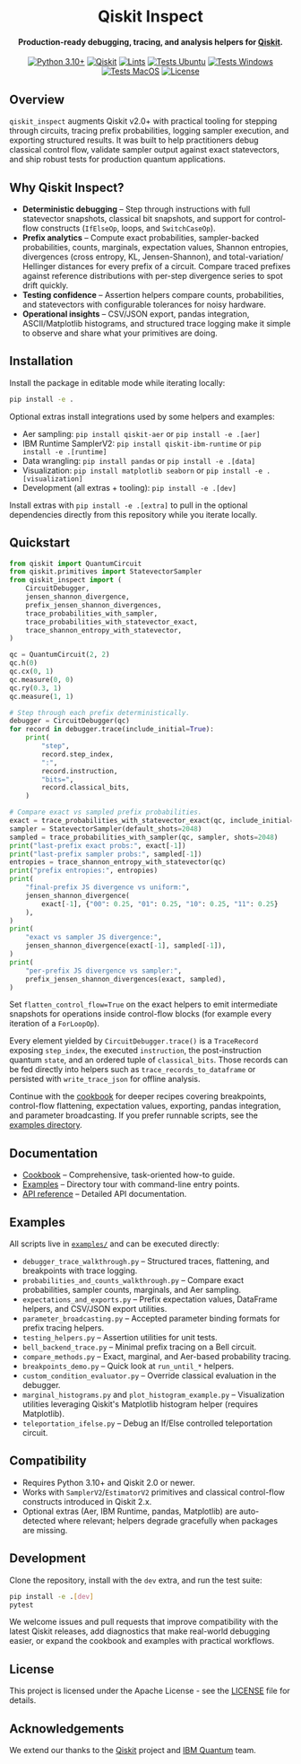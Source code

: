 <h1 align="center">
Qiskit Inspect
</h1>

<h4 align="center">
Production-ready debugging, tracing, and analysis helpers for <a href="https://www.ibm.com/quantum/qiskit/">Qiskit</a>.
</h4>

<div align="center">

[![Python 3.10+](https://img.shields.io/badge/Python-3.10%2B-fcbc2c.svg?logo=python&logoColor=white)](https://www.python.org/downloads/)
[![Qiskit](https://img.shields.io/badge/Qiskit-2.0%2B-purple?logo=qiskit&logoColor=white)](https://www.ibm.com/quantum/qiskit/)
[![Lints](https://github.com/neuralsorcerer/qiskit-inspect/actions/workflows/lints.yml/badge.svg)](https://github.com/neuralsorcerer/qiskit-inspect/actions/workflows/lints.yml?query=branch%3Amain)
[![Tests Ubuntu](https://github.com/neuralsorcerer/qiskit-inspect/actions/workflows/test-ubuntu.yml/badge.svg)](https://github.com/neuralsorcerer/qiskit-inspect/actions/workflows/test-ubuntu.yml?query=branch%3Amain)
[![Tests Windows](https://github.com/neuralsorcerer/qiskit-inspect/actions/workflows/test-windows.yml/badge.svg)](https://github.com/neuralsorcerer/qiskit-inspect/actions/workflows/test-windows.yml?query=branch%3Amain)
[![Tests MacOS](https://github.com/neuralsorcerer/qiskit-inspect/actions/workflows/test-macos.yml/badge.svg)](https://github.com/neuralsorcerer/qiskit-inspect/actions/workflows/test-macos.yml?query=branch%3Amain)
[![License](https://img.shields.io/badge/License-Apache%202.0-3c60b1.svg?logo=opensourceinitiative&logoColor=white)](./LICENSE)

</div>

## Overview

`qiskit_inspect` augments Qiskit v2.0+ with practical tooling for stepping through
circuits, tracing prefix probabilities, logging sampler execution, and exporting
structured results. It was built to help practitioners debug classical control
flow, validate sampler output against exact statevectors, and ship robust tests
for production quantum applications.

## Why Qiskit Inspect?

- **Deterministic debugging** – Step through instructions with full
  statevector snapshots, classical bit snapshots, and support for control-flow
  constructs (`IfElseOp`, loops, and `SwitchCaseOp`).
- **Prefix analytics** – Compute exact probabilities, sampler-backed
  probabilities, counts, marginals, expectation values, Shannon entropies,
  divergences (cross entropy, KL, Jensen-Shannon), and total-variation/
  Hellinger distances for every prefix of a circuit. Compare traced prefixes
  against reference distributions with per-step divergence series to spot drift
  quickly.
- **Testing confidence** – Assertion helpers compare counts, probabilities, and
  statevectors with configurable tolerances for noisy hardware.
- **Operational insights** – CSV/JSON export, pandas integration, ASCII/Matplotlib
  histograms, and structured trace logging make it simple to observe and share
  what your primitives are doing.

## Installation

Install the package in editable mode while iterating locally:

```bash
pip install -e .
```

Optional extras install integrations used by some helpers and examples:

- Aer sampling: `pip install qiskit-aer` or `pip install -e .[aer]`
- IBM Runtime SamplerV2: `pip install qiskit-ibm-runtime` or `pip install -e .[runtime]`
- Data wrangling: `pip install pandas` or `pip install -e .[data]`
- Visualization: `pip install matplotlib seaborn` or `pip install -e .[visualization]`
- Development (all extras + tooling): `pip install -e .[dev]`

Install extras with `pip install -e .[extra]` to pull in the optional
dependencies directly from this repository while you iterate locally.

## Quickstart

```python
from qiskit import QuantumCircuit
from qiskit.primitives import StatevectorSampler
from qiskit_inspect import (
    CircuitDebugger,
    jensen_shannon_divergence,
    prefix_jensen_shannon_divergences,
    trace_probabilities_with_sampler,
    trace_probabilities_with_statevector_exact,
    trace_shannon_entropy_with_statevector,
)

qc = QuantumCircuit(2, 2)
qc.h(0)
qc.cx(0, 1)
qc.measure(0, 0)
qc.ry(0.3, 1)
qc.measure(1, 1)

# Step through each prefix deterministically.
debugger = CircuitDebugger(qc)
for record in debugger.trace(include_initial=True):
    print(
        "step",
        record.step_index,
        ":",
        record.instruction,
        "bits=",
        record.classical_bits,
    )

# Compare exact vs sampled prefix probabilities.
exact = trace_probabilities_with_statevector_exact(qc, include_initial=True)
sampler = StatevectorSampler(default_shots=2048)
sampled = trace_probabilities_with_sampler(qc, sampler, shots=2048)
print("last-prefix exact probs:", exact[-1])
print("last-prefix sampler probs:", sampled[-1])
entropies = trace_shannon_entropy_with_statevector(qc)
print("prefix entropies:", entropies)
print(
    "final-prefix JS divergence vs uniform:",
    jensen_shannon_divergence(
        exact[-1], {"00": 0.25, "01": 0.25, "10": 0.25, "11": 0.25}
    ),
)
print(
    "exact vs sampler JS divergence:",
    jensen_shannon_divergence(exact[-1], sampled[-1]),
)
print(
    "per-prefix JS divergence vs sampler:",
    prefix_jensen_shannon_divergences(exact, sampled),
)
```

Set `flatten_control_flow=True` on the exact helpers to emit intermediate
snapshots for operations inside control-flow blocks (for example every
iteration of a `ForLoopOp`).

Every element yielded by `CircuitDebugger.trace()` is a `TraceRecord` exposing
`step_index`, the executed `instruction`, the post-instruction quantum
`state`, and an ordered tuple of `classical_bits`. Those records can be fed
directly into helpers such as `trace_records_to_dataframe` or persisted with
`write_trace_json` for offline analysis.

Continue with the [cookbook](./docs/cookbook.md) for deeper recipes covering
breakpoints, control-flow flattening, expectation values, exporting, pandas
integration, and parameter broadcasting. If you prefer runnable scripts, see the
[examples directory](./examples/).

## Documentation

- [Cookbook](./docs/cookbook.md) – Comprehensive, task-oriented how-to guide.
- [Examples](./docs/examples.md) – Directory tour with command-line entry points.
- [API reference](./docs/api-reference.md) – Detailed API documentation.

## Examples

All scripts live in [`examples/`](./examples/) and can be executed directly:

- `debugger_trace_walkthrough.py` – Structured traces, flattening, and
  breakpoints with trace logging.
- `probabilities_and_counts_walkthrough.py` – Compare exact probabilities,
  sampler counts, marginals, and Aer sampling.
- `expectations_and_exports.py` – Prefix expectation values, DataFrame helpers,
  and CSV/JSON export utilities.
- `parameter_broadcasting.py` – Accepted parameter binding formats for prefix
  tracing helpers.
- `testing_helpers.py` – Assertion utilities for unit tests.
- `bell_backend_trace.py` – Minimal prefix tracing on a Bell circuit.
- `compare_methods.py` – Exact, marginal, and Aer-based probability tracing.
- `breakpoints_demo.py` – Quick look at `run_until_*` helpers.
- `custom_condition_evaluator.py` – Override classical evaluation in the
  debugger.
- `marginal_histograms.py` and `plot_histogram_example.py` – Visualization
  utilities leveraging Qiskit's Matplotlib histogram helper (requires Matplotlib).
- `teleportation_ifelse.py` – Debug an If/Else controlled teleportation circuit.

## Compatibility

- Requires Python 3.10+ and Qiskit 2.0 or newer.
- Works with `SamplerV2`/`EstimatorV2` primitives and classical control-flow
  constructs introduced in Qiskit 2.x.
- Optional extras (Aer, IBM Runtime, pandas, Matplotlib) are auto-detected where
  relevant; helpers degrade gracefully when packages are missing.

## Development

Clone the repository, install with the `dev` extra, and run the test suite:

```bash
pip install -e .[dev]
pytest
```

We welcome issues and pull requests that improve compatibility with the latest
Qiskit releases, add diagnostics that make real-world debugging easier, or
expand the cookbook and examples with practical workflows.

## License

This project is licensed under the Apache License - see the [LICENSE](LICENSE) file for details.

## Acknowledgements

We extend our thanks to the [Qiskit](https://www.ibm.com/quantum/qiskit/) project and [IBM Quantum](https://www.ibm.com/quantum/) team.
